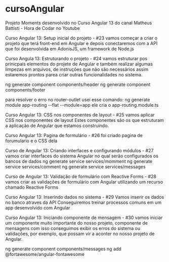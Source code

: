 # cursoAngular
Projeto Moments desenvolvido no Curso Angular 13 do canal Matheus Battisti - Hora de Codar no Youtube

Curso Angular 13: Setup inicial do projeto - #23
vamos começar a criar o projeto que terá front-end em Angular
e depois conectaremos com a APÌ que foi desenvolvida em AdonisJS, um framework de Node.js

Curso Angula 13: Estruturando o projeto - #24 
vamos estruturar pos prinicpais elementos do projete de Angular e
também realizar algumas limpezas em arquivos, de instruções que não 
são necessãrios assim estaremos prontos parea criar outras funcionalidades no sistema.

ng generate component components/header
ng generate component components/footer

para resolver o erro no router-outlet usei esse comando:
ng generate module app-routing --flat --module=app
ele cria o app-routing.module.ts

Curso Angular 13: CSS nos componentes de layout - #25
vamos aplicar CSS nos componentes de layout
Estes componentes são os que estruturam a aplicação de Angular que estamos construindo.

Curso Angular 13: Pagina de formulário - #26
foi criado pagina de forumulario e o CSS dela

Curso de Angular 13: Criando interfaces e configurando módulos - #27
vamos criar interfaces do sistema Angular no qual serão configurados os bancos de dados
ng generate service services/momment
ng generate service services/comment
ng generate service services/messages

Curso de Angular 13: Validação de formulário com Reactive Forms - #28
vamos criar as validações de formulário com Angular utilizando um recurso
chamado Reactive Forms

Curso Angular 13: Inserindo dados no sistema - #29
Vamos inserir os dados no banco atraves da API
Conseguiremos treinar processos comuns em um app desenvolvido com Angular 

Curso Angular 13: Iniciando componente de mensagem - #30
vamos iniciar um componente muito importante do nosso projeto, componente de
mensagens com isso conseguimos exibir os erros do sistema ou validações, por 
exemplo, que possam vir a aconter no nosso projeto de Angular.

ng generate component components/messages
ng add @fortawesome/angular-fontawesome





